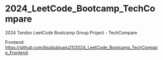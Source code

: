 # 2024_LeetCode_Bootcamp_TechCompare
2024 Tandon LeetCode Bootcamp Group Project - TechCompare

Frontend: https://github.com/biubiubiupiu21/2024_LeetCode_Bootcamp_TechCompare_Frontend
